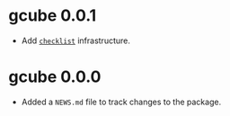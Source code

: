 # gcube 0.0.1

* Add [`checklist`](https://inbo.github.io/checklist/) infrastructure.

# gcube 0.0.0

* Added a `NEWS.md` file to track changes to the package.
